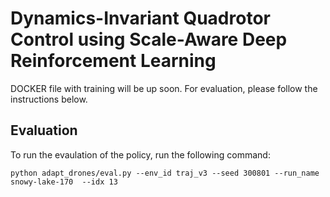 # Dynamics-Invariant Quadrotor Control using Scale-Aware Deep Reinforcement Learning

DOCKER file with training will be up soon. For evaluation, please follow the instructions below.

## Evaluation
To run the evaulation of the policy, run the following command:
```
python adapt_drones/eval.py --env_id traj_v3 --seed 300801 --run_name snowy-lake-170  --idx 13
```